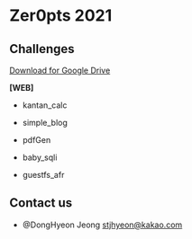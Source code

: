 # Zer0pts 2021

## Challenges

[Download for Google Drive](https://drive.google.com/drive/folders/1P7CalcrSXcSmJ-7Hur_Fxh872fBumFi1?usp=sharing)

**[WEB]**

- kantan_calc

- simple_blog

- pdfGen

- baby_sqli

- guestfs_afr

## Contact us

- @DongHyeon Jeong [stjhyeon@kakao.com](mailto://stjhyeon@kakao.com)